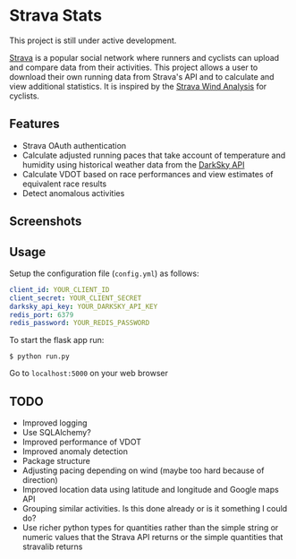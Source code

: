 # Strava Stats

This project is still under active development.

[Strava](https://www.strava.com) is a popular social network where runners and cyclists can upload and compare data from their activities. This project allows a user to download their own running data from Strava's API and to calculate and view additional statistics. It is inspired by the [Strava Wind Analysis](https://github.com/MathBunny/strava-wind-analysis) for cyclists.

Features
---
* Strava OAuth authentication
* Calculate adjusted running paces that take account of temperature and humidity using historical weather data from the [DarkSky API](https://darksky.net/dev)
* Calculate VDOT based on race performances and view estimates of equivalent race results
* Detect anomalous activities

Screenshots
---

Usage
---
Setup the configuration file (``config.yml``) as follows:
```yaml
client_id: YOUR_CLIENT_ID
client_secret: YOUR_CLIENT_SECRET
darksky_api_key: YOUR_DARKSKY_API_KEY
redis_port: 6379
redis_password: YOUR_REDIS_PASSWORD
```

To start the flask app run:
```
$ python run.py
```

Go to ``localhost:5000`` on your web browser


TODO
---
* Improved logging
* Use SQLAlchemy?
* Improved performance of VDOT
* Improved anomaly detection
* Package structure
* Adjusting pacing depending on wind (maybe too hard because of direction)
* Improved location data using latitude and longitude and Google maps API
* Grouping similar activities. Is this done already or is it something I could do?
* Use richer python types for quantities rather than the simple string or numeric values that the Strava API returns or the simple quantities that stravalib returns
